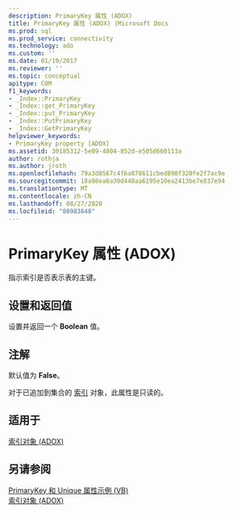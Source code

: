 ```yaml
---
description: PrimaryKey 属性 (ADOX)
title: PrimaryKey 属性 (ADOX) |Microsoft Docs
ms.prod: sql
ms.prod_service: connectivity
ms.technology: ado
ms.custom: ''
ms.date: 01/19/2017
ms.reviewer: ''
ms.topic: conceptual
apitype: COM
f1_keywords:
- _Index::PrimaryKey
- _Index::get_PrimaryKey
- _Index::put_PrimaryKey
- _Index::PutPrimaryKey
- _Index::GetPrimaryKey
helpviewer_keywords:
- PrimaryKey property [ADOX]
ms.assetid: 30185312-5e09-4804-852d-e505d660113a
author: rothja
ms.author: jroth
ms.openlocfilehash: 79a3d8567c4f6a878611cbed890f320fe2f7ac9e
ms.sourcegitcommit: 18a98ea6a30d448aa6195e10ea2413be7e837e94
ms.translationtype: MT
ms.contentlocale: zh-CN
ms.lasthandoff: 08/27/2020
ms.locfileid: "88983648"
---
```

# <a name="primarykey-property-adox"></a>PrimaryKey 属性 (ADOX)
指示索引是否表示表的主键。  
  
## <a name="settings-and-return-values"></a>设置和返回值  
 设置并返回一个 **Boolean** 值。  
  
## <a name="remarks"></a>注解  
 默认值为 **False**。  
  
 对于已追加到集合的 [索引](./index-object-adox.md) 对象，此属性是只读的。  
  
## <a name="applies-to"></a>适用于  
 [索引对象 (ADOX)](./index-object-adox.md)  
  
## <a name="see-also"></a>另请参阅  
 [PrimaryKey 和 Unique 属性示例 (VB) ](./primarykey-and-unique-properties-example-vb.md)   
 [索引对象 (ADOX)](./index-object-adox.md)